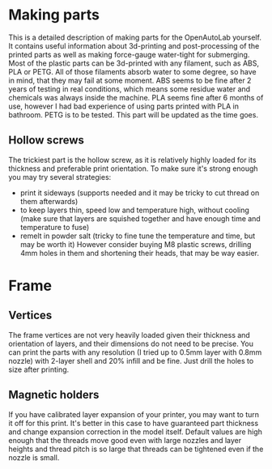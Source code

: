 # Making parts
This is a detailed description of making parts for the OpenAutoLab yourself. It contains useful information about 3d-printing and post-processing of the printed parts as well as making force-gauge water-tight for submerging.  
Most of the plastic parts can be 3d-printed with any filament, such as ABS, PLA or PETG. All of those filaments absorb water to some degree, so have in mind, that they may fail at some moment. ABS seems to be fine after 2 years of testing in real conditions, which means some residue water and chemicals was always inside the machine. PLA seems fine after 6 months of use, however I had bad experience of using parts printed with PLA in bathroom. PETG is to be tested. This part will be updated as the time goes.  
## Hollow screws
The trickiest part is the hollow screw, as it is relatively highly loaded for its thickness and preferable print orientation. To make sure it's strong enough you may try several strategies:  
* print it sideways (supports needed and it may be tricky to cut thread on them afterwards)
* to keep layers thin, speed low and temperature high, without cooling (make sure that layers are squished together and have enough time and temperature to fuse)
* remelt in powder salt (tricky to fine tune the temperature and time, but may be worth it)
However consider buying M8 plastic screws, drilling 4mm holes in them and shortening their heads, that may be way easier.  
# Frame
## Vertices
The frame vertices are not very heavily loaded given their thickness and orientation of layers, and their dimensions do not need to be precise. You can print the parts with any resolution (I tried up to 0.5mm layer with 0.8mm nozzle) with 2-layer shell and 20% infill and be fine. Just drill the holes to size after printing.
## Magnetic holders
If you have calibrated layer expansion of your printer, you may want to turn it off for this print. It's better in this case to have guaranteed part thickness and change expansion correction in the model itself. Default values are high enough that the threads move good even with large nozzles and layer heights and thread pitch is so large that threads can be tightened even if the nozzle is small.
